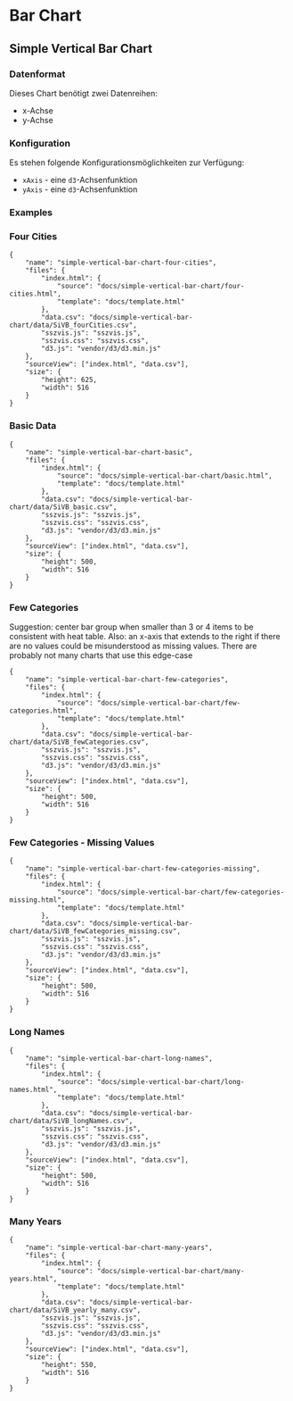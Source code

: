 # Bar Chart

## Simple Vertical Bar Chart

### Datenformat

Dieses Chart benötigt zwei Datenreihen:

* x-Achse
* y-Achse

### Konfiguration

Es stehen folgende Konfigurationsmöglichkeiten zur Verfügung:

* `xAxis` - eine `d3`-Achsenfunktion
* `yAxis` - eine `d3`-Achsenfunktion

### Examples

### Four Cities

```project
{
    "name": "simple-vertical-bar-chart-four-cities",
    "files": {
        "index.html": {
            "source": "docs/simple-vertical-bar-chart/four-cities.html",
            "template": "docs/template.html"
        },
        "data.csv": "docs/simple-vertical-bar-chart/data/SiVB_fourCities.csv",
        "sszvis.js": "sszvis.js",
        "sszvis.css": "sszvis.css",
        "d3.js": "vendor/d3/d3.min.js"
    },
    "sourceView": ["index.html", "data.csv"],
    "size": {
        "height": 625,
        "width": 516
    }
}
```

### Basic Data

```project
{
    "name": "simple-vertical-bar-chart-basic",
    "files": {
        "index.html": {
            "source": "docs/simple-vertical-bar-chart/basic.html",
            "template": "docs/template.html"
        },
        "data.csv": "docs/simple-vertical-bar-chart/data/SiVB_basic.csv",
        "sszvis.js": "sszvis.js",
        "sszvis.css": "sszvis.css",
        "d3.js": "vendor/d3/d3.min.js"
    },
    "sourceView": ["index.html", "data.csv"],
    "size": {
        "height": 500,
        "width": 516
    }
}
```

### Few Categories

Suggestion: center bar group when smaller than 3 or 4 items to be consistent with heat table. Also: an x-axis that extends to the right if there are no values could be misunderstood as missing values. There are probably not many charts that use this edge-case

```project
{
    "name": "simple-vertical-bar-chart-few-categories",
    "files": {
        "index.html": {
            "source": "docs/simple-vertical-bar-chart/few-categories.html",
            "template": "docs/template.html"
        },
        "data.csv": "docs/simple-vertical-bar-chart/data/SiVB_fewCategories.csv",
        "sszvis.js": "sszvis.js",
        "sszvis.css": "sszvis.css",
        "d3.js": "vendor/d3/d3.min.js"
    },
    "sourceView": ["index.html", "data.csv"],
    "size": {
        "height": 500,
        "width": 516
    }
}
```

### Few Categories - Missing Values

```project
{
    "name": "simple-vertical-bar-chart-few-categories-missing",
    "files": {
        "index.html": {
            "source": "docs/simple-vertical-bar-chart/few-categories-missing.html",
            "template": "docs/template.html"
        },
        "data.csv": "docs/simple-vertical-bar-chart/data/SiVB_fewCategories_missing.csv",
        "sszvis.js": "sszvis.js",
        "sszvis.css": "sszvis.css",
        "d3.js": "vendor/d3/d3.min.js"
    },
    "sourceView": ["index.html", "data.csv"],
    "size": {
        "height": 500,
        "width": 516
    }
}
```

### Long Names

```project
{
    "name": "simple-vertical-bar-chart-long-names",
    "files": {
        "index.html": {
            "source": "docs/simple-vertical-bar-chart/long-names.html",
            "template": "docs/template.html"
        },
        "data.csv": "docs/simple-vertical-bar-chart/data/SiVB_longNames.csv",
        "sszvis.js": "sszvis.js",
        "sszvis.css": "sszvis.css",
        "d3.js": "vendor/d3/d3.min.js"
    },
    "sourceView": ["index.html", "data.csv"],
    "size": {
        "height": 500,
        "width": 516
    }
}
```

### Many Years

```project
{
    "name": "simple-vertical-bar-chart-many-years",
    "files": {
        "index.html": {
            "source": "docs/simple-vertical-bar-chart/many-years.html",
            "template": "docs/template.html"
        },
        "data.csv": "docs/simple-vertical-bar-chart/data/SiVB_yearly_many.csv",
        "sszvis.js": "sszvis.js",
        "sszvis.css": "sszvis.css",
        "d3.js": "vendor/d3/d3.min.js"
    },
    "sourceView": ["index.html", "data.csv"],
    "size": {
        "height": 550,
        "width": 516
    }
}
```
